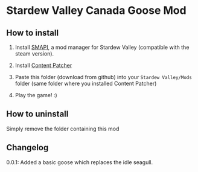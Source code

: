 # Stardew Valley Canada Goose Mod 

## How to install 

1. Install [SMAPI](https://stardewvalleywiki.com/Modding:Installing_SMAPI_on_Windows), a mod manager for Stardew Valley (compatible with the steam version). 

2. Install [Content Patcher](https://www.nexusmods.com/stardewvalley/mods/1915) 

3. Paste this folder (download from github) into your `Stardew Valley/Mods` folder (same folder where you installed Content Patcher)

4. Play the game! :) 

## How to uninstall 

Simply remove the folder containing this mod 

## Changelog

0.0.1: Added a basic goose which replaces the idle seagull. 